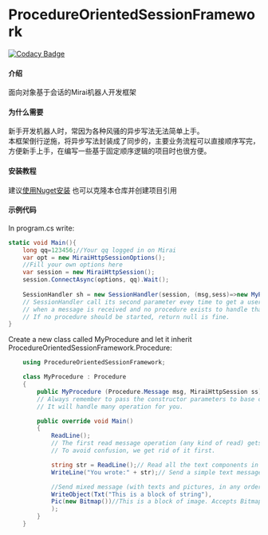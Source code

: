 # ProcedureOrientedSessionFramework

[![Codacy Badge](https://app.codacy.com/project/badge/Grade/98c45dd9417943b0892e7d2f5bed4023)](https://www.codacy.com/gh/developer-ken/ProcedureOrientedSessionFramework/dashboard?utm_source=github.com&amp;utm_medium=referral&amp;utm_content=developer-ken/ProcedureOrientedSessionFramework&amp;utm_campaign=Badge_Grade)

#### 介绍
面向对象基于会话的Mirai机器人开发框架

#### 为什么需要
新手开发机器人时，常因为各种风骚的异步写法无法简单上手。  
本框架倒行逆施，将异步写法封装成了同步的，主要业务流程可以直接顺序写完，方便新手上手，在编写一些基于固定顺序逻辑的项目时也很方便。

#### 安装教程

建议[使用Nuget安装](https://www.nuget.org/packages/ProcedureOrientedSessionFramework)
也可以克隆本仓库并创建项目引用

#### 示例代码

In program.cs write:
```csharp
static void Main(){
    long qq=123456;//Your qq logged in on Mirai
    var opt = new MiraiHttpSessionOptions();
    //Fill your own options here
    var session = new MiraiHttpSession();
    session.ConnectAsync(options, qq).Wait();
    
    SessionHandler sh = new SessionHandler(session, (msg,sess)=>new MyProcedure(msg,sess));
    // SessionHandler call its second parameter evey time to get a user defined procedure
    // when a message is received and no procedure exists to handle that session.
    // If no procedure should be started, return null is fine.
}
```

Create a new class called MyProcedure and let it inherit ProcedureOrientedSessionFramework.Procedure:

```csharp
    using ProcedureOrientedSessionFramework;

    class MyProcedure : Procedure
    {
        public MyProcedure (Procedure.Message msg, MiraiHttpSession ss) : base(msg, ss) { }
        // Always remember to pass the constructor parameters to base class.
        // It will handle many operation for you.

        public override void Main()
        {
            ReadLine();
            // The first read message operation (any kind of read) gets the message that led to the procedure creation.
            // To avoid confusion, we get rid of it first.

            string str = ReadLine();// Read all the text components in the next message.
            WriteLine("You wrote:" + str);// Send a simple text message to user.

            //Send mixed message (with texts and pictures, in any order and amount you provide) to user.
            WriteObject(Txt("This is a block of string"),
            Pic(new Bitmap())//This is a block of image. Accepts Bitmap format, and handle it as PNG files.
            );
        }
    }
```
